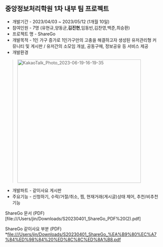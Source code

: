 ## 중앙정보처리학원 1차 내부 팀 프로젝트
- 개발기간 - 2023/04/03 ~ 2023/05/12 (1개월 10일)
- 참여인원 - 7명 (유현규,양동균,**김진현**,임동빈,김찬영,백준,최승환)
- 프로젝트 명 - ShareGo
- 개발목적 - 1인 가구 증가로 1인가구만의 고충을 해결하고자 생성된 유저관리형 커뮤니티 및 게시판 / 유저간의 소모임 개설, 공동구매, 정보공유 등 서비스 제공
- 개발환경 
> <img width="402" alt="KakaoTalk_Photo_2023-06-19-16-19-35" src="https://github.com/kimjinzx/S20230401/assets/118345975/4fed73c4-0172-4f9a-9c2f-a5687a0e85a8">
- 개발파트 - 같이사요 게시판 
- 주요기능 - 신청하기, 수락/거절/취소, 찜, 현재거래(게시글)상태 제어, 추천/비추천 기능


ShareGo 문서 (PDF)
[file:///Users/jin/Downloads/S20230401_ShareGo_PDF%20(2).pdf]

ShareGo 같이사요 부분 (PDF)
*<file:///Users/jin/Downloads/S20230401_ShareGo_%EA%B9%80%EC%A7%84%ED%98%84%20%ED%8C%8C%ED%8A%B8.pdf>
